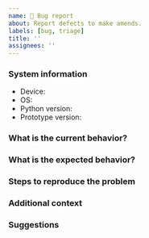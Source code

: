 ```yaml
---
name: 🐛 Bug report
about: Report defects to make amends.
labels: [bug, triage]
title: ''
assignees: ''
---
```


<!-- ⚠️ If you do not respect this template, your issue will be closed -->
<!-- ⚠️ Make sure to browse the opened and closed issues -->

### System information
<!-- Please, provide some information about your system for debugging purposes. -->
- Device: <!-- (e.g. MacBook Pro (16-inch, 2019)) -->
- OS: <!-- (e.g. macOS Monterey version 12.3.1) -->
- Python version: <!-- (e.g. 3.8.9) -->
- Prototype version: <!-- (e.g. 1.0.0) -->


### What is the current behavior?
<!-- A clear and concise description of what the current behavior is. -->
<!-- If applicable, add screenshots to help explain your problem. -->


### What is the expected behavior?
<!-- A clear and concise description of what you expected to happen. -->


### Steps to reproduce the problem
<!-- Give some steps that show the bug. A minimal, working, code example with output is best. -->
<!-- If you are copying in code, please remember to enclose it in triple backticks, ``` [multiline code goes here] ```, so that it displays correctly. -->


### Additional context
<!-- Add any other context about the problem here if any. -->


### Suggestions
<!-- Not required, but if you have suggestions for how a contributor should fix this, or any problems we should be aware of, let us know. -->
